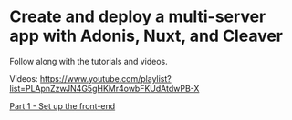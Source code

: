 # Create and deploy a multi-server app with Adonis, Nuxt, and Cleaver

Follow along with the tutorials and videos. 

Videos: https://www.youtube.com/playlist?list=PLApnZzwJN4G5gHKMr4owbFKUdAtdwPB-X

[Part 1 - Set up the front-end](https://dev.to/armiedema/create-and-deploy-a-multi-server-app-w-adonis-nuxt-and-cleaver-part-1-set-up-front-end-5185)

